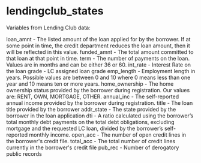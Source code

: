 # lendingclub_states

Variables from Lending Club data:

loan_amnt - The listed amount of the loan applied for by the borrower. If at some point in time, the credit department reduces the loan amount, then it will be reflected in this value.
funded_amnt - The total amount committed to that loan at that point in time.
term - The number of payments on the loan. Values are in months and can be either 36 or 60.
int_rate - Interest Rate on the loan
grade - LC assigned loan grade
emp_length - Employment length in years. Possible values are between 0 and 10 where 0 means less than one year and 10 means ten or more years.
home_ownership - The home ownership status provided by the borrower during registration. Our values are: RENT, OWN, MORTGAGE, OTHER.
annual_inc - The self-reported annual income provided by the borrower during registration.
title - The loan title provided by the borrower
addr_state - The state provided by the borrower in the loan application
dti - A ratio calculated using the borrower’s total monthly debt payments on the total debt obligations, excluding mortgage and the requested LC loan, divided by the borrower’s self-reported monthly income.
open_acc - The number of open credit lines in the borrower's credit file.
total_acc - The total number of credit lines currently in the borrower's credit file
pub_rec - Number of derogatory public records
